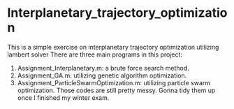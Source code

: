 # Interplanetary_trajectory_optimization
This is a simple exercise on interplanetary trajectory optimization utilizing lambert solver
There are three main programs in this project:
  1. Assignment_Interplanetary.m: a brute force search method.
  2. Assignment_GA.m: utilizing genetic algorithm optimization.
  3. Assignment_ParticleSwarmOptimization.m: utilizing particle swarm optimization.
Those codes are still pretty messy. Gonna tidy them up once I finished my winter exam.

